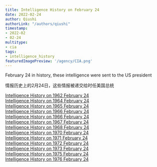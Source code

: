 ```yaml
---
title: Intelligence History on February 24
date: 2022-02-24
author: Qiushi 
authorLink: "/authors/qiushi"
timestamp: 
- 2022-02
- 02-24
multitype: 
- cia
tags: 
- intelligence_history
featuredImagePreview: '/agency/CIA.png'
---
```



February 24 in history, these intelligence were sent to the US president

情报历史上的2月24日，这些情报被递交给时任美国总统

<!--more-->







[Intelligence History on 1962 February 24](/dailybrief/1962-02-24)   
[Intelligence History on 1964 February 24](/dailybrief/1964-02-24)   
[Intelligence History on 1965 February 24](/dailybrief/1965-02-24)   
[Intelligence History on 1966 February 24](/dailybrief/1966-02-24)   
[Intelligence History on 1966 February 24](/dailybrief/1966-02-24Chinastudy)   
[Intelligence History on 1967 February 24](/dailybrief/1967-02-24)   
[Intelligence History on 1968 February 24](/dailybrief/1968-02-24)   
[Intelligence History on 1970 February 24](/dailybrief/1970-02-24)   
[Intelligence History on 1971 February 24](/dailybrief/1971-02-24)   
[Intelligence History on 1972 February 24](/dailybrief/1972-02-24)   
[Intelligence History on 1973 February 24](/dailybrief/1973-02-24)   
[Intelligence History on 1975 February 24](/dailybrief/1975-02-24)   
[Intelligence History on 1976 February 24](/dailybrief/1976-02-24)   
